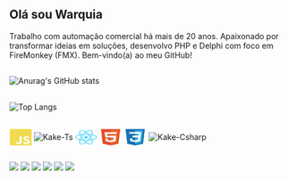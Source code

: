 ## Olá sou Warquia 

Trabalho com automação comercial há mais de 20 anos. Apaixonado por transformar ideias em soluções, desenvolvo PHP e  Delphi com foco em FireMonkey (FMX). Bem-vindo(a) ao meu GitHub!

##
![Anurag's GitHub stats](https://github-readme-stats.vercel.app/api?username=warquia&show_icons=true&theme=transparent) 
##
![Top Langs](https://github-readme-stats.vercel.app/api/top-langs/?username=warquia&theme=transparent)

<div style="display: inline_block"><br>
  <img align="center" alt="Kake-Js" height="30" width="40" src="https://raw.githubusercontent.com/devicons/devicon/master/icons/javascript/javascript-plain.svg">
  <img align="center" alt="Kake-Ts" height="30" width="40" src="https://cdn.simpleicons.org/delphi">
  <img align="center" alt="Kake-React" height="30" width="40" src="https://raw.githubusercontent.com/devicons/devicon/master/icons/react/react-original.svg">
  <img align="center" alt="Kake-HTML" height="30" width="40" src="https://raw.githubusercontent.com/devicons/devicon/master/icons/html5/html5-original.svg">
  <img align="center" alt="Kake-CSS" height="30" width="40" src="https://raw.githubusercontent.com/devicons/devicon/master/icons/css3/css3-original.svg">
  <img align="center" alt="Kake-Csharp" height="30" width="40" src="https://cdn.simpleicons.org/php">
</div>

##
<div> 
  <a href="https://www.youtube.com/warquia" target="_blank"><img src="https://img.shields.io/badge/YouTube-FF0000?style=for-the-badge&logo=youtube&logoColor=white" target="_blank"></a>
  <a href="https://instagram.com/warquia" target="_blank"><img src="https://img.shields.io/badge/-Instagram-%23E4405F?style=for-the-badge&logo=instagram&logoColor=white" target="_blank"></a>
 	<a href="https://www.twitch.tv/warquia" target="_blank"><img src="https://img.shields.io/badge/Twitch-9146FF?style=for-the-badge&logo=twitch&logoColor=white" target="_blank"></a>
 <a href="https://discord.gg/warquia" target="_blank"><img src="https://img.shields.io/badge/Discord-7289DA?style=for-the-badge&logo=discord&logoColor=white" target="_blank"></a> 
  <a href = "mailto:warquia@gmail.com"><img src="https://img.shields.io/badge/-Gmail-%23333?style=for-the-badge&logo=gmail&logoColor=white" target="_blank"></a>
  <a href="https://www.linkedin.com/in/warquia-887a2852" target="_blank"><img src="https://img.shields.io/badge/-LinkedIn-%230077B5?style=for-the-badge&logo=linkedin&logoColor=white" target="_blank"></a> 
  
</div>
